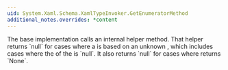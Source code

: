 ```yaml
---
uid: System.Xaml.Schema.XamlTypeInvoker.GetEnumeratorMethod
additional_notes.overrides: *content
---
```


<p>The base implementation calls an internal helper method. That helper returns `null` for cases where a <xref href="System.Xaml.Schema.XamlTypeInvoker"></xref> is based on an unknown <xref href="System.Xaml.XamlType"></xref>, which includes cases where the <xref href="System.Xaml.XamlType.UnderlyingType"></xref> of the <xref href="System.Xaml.XamlType"></xref> is `null`. It also returns `null` for cases where <xref href="System.Xaml.XamlType.LookupCollectionKind"></xref> returns `None`.</p>


